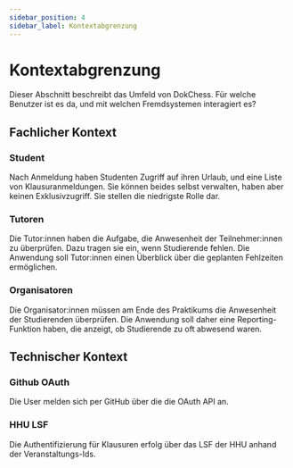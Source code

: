 ```yaml
---
sidebar_position: 4
sidebar_label: Kontextabgrenzung
---
```


# Kontextabgrenzung
Dieser Abschnitt beschreibt das Umfeld von DokChess. Für welche Benutzer ist es da, und mit welchen Fremdsystemen interagiert es?


## Fachlicher Kontext

### Student
Nach Anmeldung haben Studenten Zugriff auf ihren Urlaub, und eine Liste von Klausuranmeldungen.
Sie können beides selbst verwalten, haben aber keinen Exklusivzugriff.
Sie stellen die niedrigste Rolle dar.

### Tutoren
Die Tutor:innen haben die Aufgabe, die Anwesenheit der Teilnehmer:innen zu überprüfen. Dazu tragen sie ein, wenn Studierende fehlen. Die Anwendung soll Tutor:innen einen Überblick über die geplanten Fehlzeiten ermöglichen.

### Organisatoren
Die Organisator:innen müssen am Ende des Praktikums die Anwesenheit der Studierenden überprüfen. Die Anwendung soll daher eine Reporting-Funktion haben, die anzeigt, ob Studierende zu oft abwesend waren.

## Technischer Kontext

### Github OAuth
Die User melden sich per GitHub über die die OAuth API an.

### HHU LSF
Die Authentifizierung für Klausuren erfolg über das LSF der HHU anhand der Veranstaltungs-Ids.
